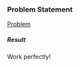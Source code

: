 <h3>Problem Statement</h3>

<a href="https://www.hackerrank.com/challenges/class-1-dealing-with-complex-numbers">Problem</a>

<h5>Result</h5>

Work perfectly!